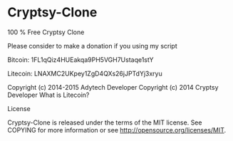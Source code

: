 # Cryptsy-Clone

100 % Free Cryptsy Clone

Please consider to make a donation if you using my script

Bitcoin:  1FL1qQiz4HUEakqa9PH5VGH7Ustaqe1stY

Litecoin: LNAXMC2UKpey1ZgD4QXs26jJPTdYj3xryu

Copyright (c) 2014-2015 Adytech Developer Copyright (c) 2014 Cryptsy Developer
What is Litecoin?



License

Cryptsy-Clone is released under the terms of the MIT license. See COPYING for more information or see http://opensource.org/licenses/MIT.
